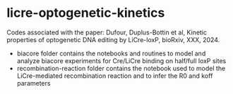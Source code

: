# licre-optogenetic-kinetics

Codes associated with the paper: Dufour, Duplus-Bottin et al, Kinetic properties of optogenetic DNA editing by LiCre-loxP, bioRxiv, XXX, 2024.

- biacore folder contains the notebooks and routines to model and analyze biacore experiments for Cre/LiCre binding on half/full loxP sites
- recombination-reaction folder contains the notebook used to model the LiCre-mediated recombination reaction and to infer the R0 and koff parameters
